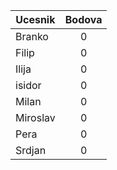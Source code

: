 | Ucesnik        | Bodova
| ------------- |:-------------:|
| Branko      | 0 |
| Filip      | 0 |
| Ilija | 0 |
| isidor      | 0 |
| Milan     | 0 |
| Miroslav | 0 |
| Pera | 0 |
| Srdjan | 0 |